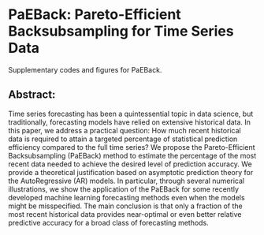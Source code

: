 # PaEBack: Pareto-Efficient Backsubsampling for Time Series Data

Supplementary codes and figures for PaEBack.

## Abstract: 

Time series forecasting has been a quintessential topic in data science, but traditionally, forecasting models have relied on extensive historical data. In this paper, we address a practical question: How much recent historical data is required to attain a targeted percentage of statistical prediction efficiency compared to the full time series? We propose the Pareto-Efficient Backsubsampling (PaEBack) method to estimate the percentage of the most recent data needed to achieve the desired level of prediction accuracy. We provide a theoretical justification based on asymptotic prediction theory for the AutoRegressive (AR) models. In particular, through several numerical illustrations, we show the application of the PaEBack for some recently developed machine learning forecasting methods even when the models might be misspecified. The main conclusion is that only a fraction of the most recent historical data provides near-optimal or even better relative predictive accuracy for a broad class of forecasting methods.



 
